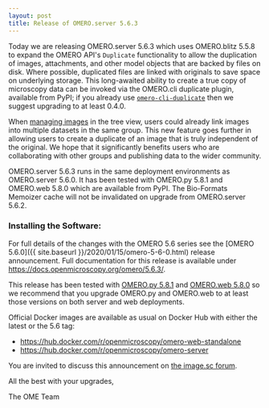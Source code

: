 ```yaml
---
layout: post
title: Release of OMERO.server 5.6.3
---
```


Today we are releasing OMERO.server 5.6.3 which uses OMERO.blitz 5.5.8
to expand the OMERO API's `Duplicate` functionality to allow the
duplication of images, attachments, and other model objects that are
backed by files on disk. Where possible, duplicated files are linked
with originals to save space on underlying storage. This long-awaited
ability to create a true copy of microscopy data can be invoked via the
OMERO.cli duplicate plugin, available from PyPI; if you already use
[`omero-cli-duplicate`](https://pypi.org/project/omero-cli-duplicate/)
then we suggest upgrading to at least 0.4.0.

When <a
href="https://omero-guides.readthedocs.io/en/latest/introduction/docs/data-management.html#manage-images-in-datasets-projects">managing
images</a> in the tree view, users could already link images into
multiple datasets in the same group. This new feature goes further in
allowing users to create a duplicate of an image that is truly
independent of the original. We hope that it significantly benefits
users who are collaborating with other groups and publishing data to the
wider community.

OMERO.server 5.6.3 runs in the same deployment environments as
OMERO.server 5.6.0. It has been tested with OMERO.py 5.8.1 and OMERO.web
5.8.0 which are available from PyPI. The Bio-Formats Memoizer cache will
not be invalidated on upgrade from OMERO.server 5.6.2.

### Installing the Software:

For full details of the changes with the OMERO 5.6 series see the
[OMERO 5.6.0]({{ site.baseurl }}/2020/01/15/omero-5-6-0.html) release
announcement. Full documentation for this release is available
under <https://docs.openmicroscopy.org/omero/5.6.3/>.

This release has been tested with
[OMERO.py 5.8.1](https://pypi.org/project/omero-py/5.8.1/) and
[OMERO.web 5.8.0](https://pypi.org/project/omero-web/5.8.0/) so we
recommend that you upgrade OMERO.py and OMERO.web to at least those
versions on both server and web deployments.

Official Docker images are available as usual on Docker Hub with either
the latest or the 5.6 tag:

* <https://hub.docker.com/r/openmicroscopy/omero-web-standalone>
* <https://hub.docker.com/r/openmicroscopy/omero-server>

You are invited to discuss this announcement on
[the image.sc forum](https://forum.image.sc/tags/c/data-management/omero).

All the best with your upgrades,

The OME Team
